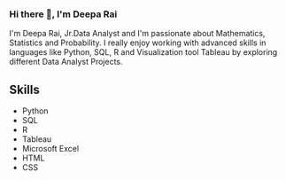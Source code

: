 ### Hi there 👋, I'm Deepa Rai
 I'm Deepa Rai, Jr.Data Analyst and I'm passionate about Mathematics, Statistics and Probability. I really enjoy working with advanced skills in languages like Python, SQL, R and Visualization tool Tableau by exploring different Data Analyst Projects.

## Skills 
* Python
* SQL
* R
* Tableau
* Microsoft Excel
* HTML
* CSS



 

 







